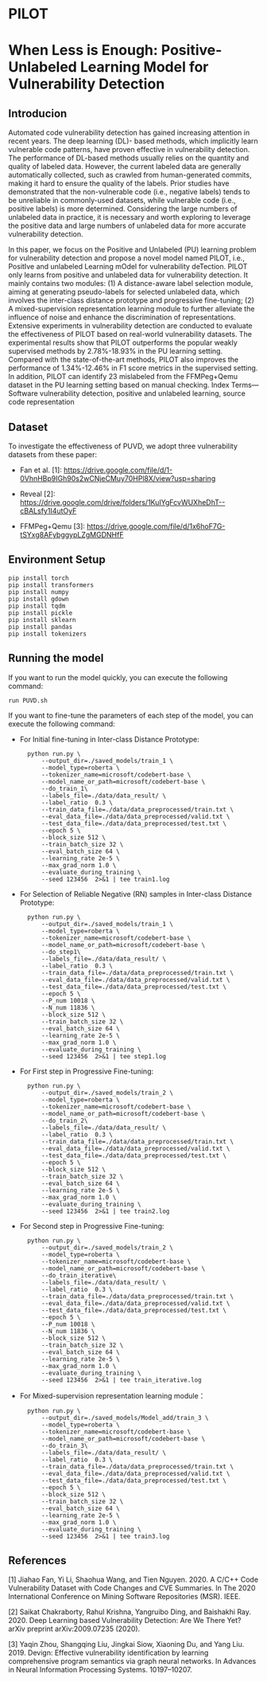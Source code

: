 # PILOT
# When Less is Enough: Positive-Unlabeled Learning Model for Vulnerability Detection
## Introducion

Automated code vulnerability detection has gained
increasing attention in recent years. The deep learning (DL)-
based methods, which implicitly learn vulnerable code patterns,
have proven effective in vulnerability detection. The performance
of DL-based methods usually relies on the quantity and quality
of labeled data. However, the current labeled data are generally
automatically collected, such as crawled from human-generated
commits, making it hard to ensure the quality of the labels. Prior
studies have demonstrated that the non-vulnerable code (i.e.,
negative labels) tends to be unreliable in commonly-used datasets,
while vulnerable code (i.e., positive labels) is more determined.
Considering the large numbers of unlabeled data in practice, it is
necessary and worth exploring to leverage the positive data and
large numbers of unlabeled data for more accurate vulnerability
detection.

In this paper, we focus on the Positive and Unlabeled (PU)
learning problem for vulnerability detection and propose a novel
model named PILOT, i.e., PositIve and unlabeled Learning
mOdel for vulnerability deTection. PILOT only learns from
positive and unlabeled data for vulnerability detection. It mainly
contains two modules: (1) A distance-aware label selection
module, aiming at generating pseudo-labels for selected unlabeled
data, which involves the inter-class distance prototype and
progressive fine-tuning; (2) A mixed-supervision representation
learning module to further alleviate the influence of noise
and enhance the discrimination of representations. Extensive
experiments in vulnerability detection are conducted to evaluate
the effectiveness of PILOT based on real-world vulnerability
datasets. The experimental results show that PILOT outperforms
the popular weakly supervised methods by 2.78%-18.93% in the
PU learning setting. Compared with the state-of-the-art methods,
PILOT also improves the performance of 1.34%-12.46% in F1
score metrics in the supervised setting. In addition, PILOT can
identify 23 mislabeled from the FFMPeg+Qemu dataset in the
PU learning setting based on manual checking.
Index Terms—Software vulnerability detection, positive and
unlabeled learning, source code representation

## Dataset
To investigate the effectiveness of PUVD, we adopt three vulnerability datasets from these paper:

* Fan et al. [1]: https://drive.google.com/file/d/1-0VhnHBp9IGh90s2wCNjeCMuy70HPl8X/view?usp=sharing

* Reveal [2]: https://drive.google.com/drive/folders/1KuIYgFcvWUXheDhT--cBALsfy1I4utOyF

* FFMPeg+Qemu [3]: https://drive.google.com/file/d/1x6hoF7G-tSYxg8AFybggypLZgMGDNHfF

<!-- To download the dataset used for evaluation in our experiments, run the following commands: -->
    
<!-- Notice：If you want to download multiple datasets, please note the overlay of the storage location!

    cd data_raw
    gdown path_Devign(path_Reveal/path_Fan)
    cd ..
    python split data_Devign(Reveal/Fan).py -->

## Environment Setup

    pip install torch
    pip install transformers
    pip install numpy
    pip install gdown
    pip install tqdm
    pip install pickle
    pip install sklearn
    pip install pandas
    pip install tokenizers

## Running the model

If you want to run the model quickly, you can execute the following command:

    run PUVD.sh

If you want to fine-tune the parameters of each step of the model, you can execute the following command:

* For Initial fine-tuning in Inter-class Distance Prototype:

        python run.py \
            --output_dir=./saved_models/train_1 \
            --model_type=roberta \
            --tokenizer_name=microsoft/codebert-base \
            --model_name_or_path=microsoft/codebert-base \
            --do_train_1\
            --labels_file=./data/data_result/ \
            --label_ratio  0.3 \
            --train_data_file=./data/data_preprocessed/train.txt \
            --eval_data_file=./data/data_preprocessed/valid.txt \
            --test_data_file=./data/data_preprocessed/test.txt \
            --epoch 5 \
            --block_size 512 \
            --train_batch_size 32 \
            --eval_batch_size 64 \
            --learning_rate 2e-5 \
            --max_grad_norm 1.0 \
            --evaluate_during_training \
            --seed 123456  2>&1 | tee train1.log 

* For Selection of Reliable Negative (RN) samples in Inter-class Distance Prototype:

        python run.py \
            --output_dir=./saved_models/train_1 \
            --model_type=roberta \
            --tokenizer_name=microsoft/codebert-base \
            --model_name_or_path=microsoft/codebert-base \
            --do_step1\
            --labels_file=./data/data_result/ \
            --label_ratio  0.3 \
            --train_data_file=./data/data_preprocessed/train.txt \
            --eval_data_file=./data/data_preprocessed/valid.txt \
            --test_data_file=./data/data_preprocessed/test.txt \
            --epoch 5 \
            --P_num 10018 \
            --N_num 11836 \
            --block_size 512 \
            --train_batch_size 32 \
            --eval_batch_size 64 \
            --learning_rate 2e-5 \
            --max_grad_norm 1.0 \
            --evaluate_during_training \
            --seed 123456  2>&1 | tee step1.log 

* For First step in Progressive Fine-tuning:

        python run.py \
            --output_dir=./saved_models/train_2 \
            --model_type=roberta \
            --tokenizer_name=microsoft/codebert-base \
            --model_name_or_path=microsoft/codebert-base \
            --do_train_2\
            --labels_file=./data/data_result/ \
            --label_ratio  0.3 \
            --train_data_file=./data/data_preprocessed/train.txt \
            --eval_data_file=./data/data_preprocessed/valid.txt \
            --test_data_file=./data/data_preprocessed/test.txt \
            --epoch 5 \
            --block_size 512 \
            --train_batch_size 32 \
            --eval_batch_size 64 \
            --learning_rate 2e-5 \
            --max_grad_norm 1.0 \
            --evaluate_during_training \
            --seed 123456  2>&1 | tee train2.log 

* For Second step in Progressive Fine-tuning:

        python run.py \
            --output_dir=./saved_models/train_2 \
            --model_type=roberta \
            --tokenizer_name=microsoft/codebert-base \
            --model_name_or_path=microsoft/codebert-base \
            --do_train_iterative\
            --labels_file=./data/data_result/ \
            --label_ratio  0.3 \
            --train_data_file=./data/data_preprocessed/train.txt \
            --eval_data_file=./data/data_preprocessed/valid.txt \
            --test_data_file=./data/data_preprocessed/test.txt \
            --epoch 5 \
            --P_num 10018 \
            --N_num 11836 \
            --block_size 512 \
            --train_batch_size 32 \
            --eval_batch_size 64 \
            --learning_rate 2e-5 \
            --max_grad_norm 1.0 \
            --evaluate_during_training \
            --seed 123456  2>&1 | tee train_iterative.log

* For Mixed-supervision representation learning module：

        python run.py \
            --output_dir=./saved_models/Model_add/train_3 \
            --model_type=roberta \
            --tokenizer_name=microsoft/codebert-base \
            --model_name_or_path=microsoft/codebert-base \
            --do_train_3\
            --labels_file=./data/data_result/ \
            --label_ratio  0.3 \
            --train_data_file=./data/data_preprocessed/train.txt \
            --eval_data_file=./data/data_preprocessed/valid.txt \
            --test_data_file=./data/data_preprocessed/test.txt \
            --epoch 5 \
            --block_size 512 \
            --train_batch_size 32 \
            --eval_batch_size 64 \
            --learning_rate 2e-5 \
            --max_grad_norm 1.0 \
            --evaluate_during_training \
            --seed 123456  2>&1 | tee train3.log

## References
[1] Jiahao Fan, Yi Li, Shaohua Wang, and Tien Nguyen. 2020. A C/C++ Code Vulnerability Dataset with Code Changes and CVE Summaries. In The 2020 International Conference on Mining Software Repositories (MSR). IEEE.

[2] Saikat Chakraborty, Rahul Krishna, Yangruibo Ding, and Baishakhi Ray. 2020. Deep Learning based Vulnerability Detection: Are We There Yet? arXiv preprint arXiv:2009.07235 (2020).

[3] Yaqin Zhou, Shangqing Liu, Jingkai Siow, Xiaoning Du, and Yang Liu. 2019. Devign: Effective vulnerability identification by learning comprehensive program semantics via graph neural networks. In Advances in Neural Information Processing Systems. 10197–10207.